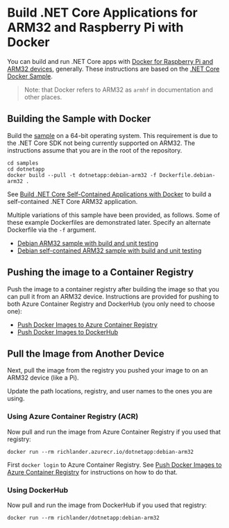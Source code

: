 # Build .NET Core Applications for ARM32 and Raspberry Pi with Docker

You can build and run .NET Core apps with [Docker for Raspberry Pi and ARM32 devices](https://docs.docker.com/install/linux/docker-ce/debian), generally. These instructions are based on the [.NET Core Docker Sample](README.md).

> Note: that Docker refers to ARM32 as `armhf` in documentation and other places.

## Building the Sample with Docker

Build the [sample](Dockerfile.debian-arm32) on a 64-bit operating system. This requirement is due to the .NET Core SDK not being currently supported on ARM32. The instructions assume that you are in the root of the repository.

```console
cd samples
cd dotnetapp
docker build --pull -t dotnetapp:debian-arm32 -f Dockerfile.debian-arm32 .
```

See [Build .NET Core Self-Contained Applications with Docker](dotnet-docker-selfcontained.md) to build a self-contained .NET Core ARM32 application.

Multiple variations of this sample have been provided, as follows. Some of these example Dockerfiles are demonstrated later. Specify an alternate Dockerfile via the `-f` argument.

* [Debian ARM32 sample with build and unit testing](Dockerfile.debian-arm32)
* [Debian self-contained ARM32 sample with build and unit testing](Dockerfile.debian-arm32-selfcontained)

## Pushing the image to a Container Registry

Push the image to a container registry after building the image so that you can pull it from an ARM32 device. Instructions are provided for pushing to both Azure Container Registry and DockerHub (you only need to choose one):

* [Push Docker Images to Azure Container Registry](push-image-to-acr.md)
* [Push Docker Images to DockerHub](push-image-to-dockerhub.md)

## Pull the Image from Another Device

Next, pull the image from the registry you pushed your image to on an ARM32 device (like a Pi).

Update the path locations, registry, and user names to the ones you are using.

### Using Azure Container Registry (ACR)

Now pull and run the image from Azure Container Registry if you used that registry:

```console
docker run --rm richlander.azurecr.io/dotnetapp:debian-arm32
```

First `docker login` to Azure Container Registry. See [Push Docker Images to Azure Container Registry](push-image-to-acr.md) for instructions on how to do that.

### Using DockerHub

Now pull and run the image from DockerHub if you used that registry:

```console
docker run --rm richlander/dotnetapp:debian-arm32
```
